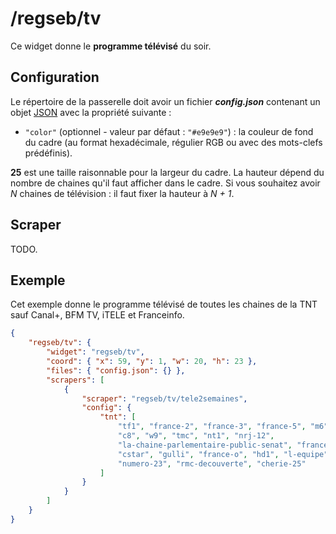 # /regseb/tv

Ce widget donne le **programme télévisé** du soir.

## Configuration

Le répertoire de la passerelle doit avoir un fichier ***config.json***
contenant un objet
[JSON](http://www.json.org/json-fr.html "JavaScript Object Notation") avec la
propriété suivante :

- `"color"` (optionnel - valeur par défaut : `"#e9e9e9"`) : la couleur de fond
  du cadre (au format hexadécimale, régulier RGB ou avec des mots-clefs
  prédéfinis).

**25** est une taille raisonnable pour la largeur du cadre. La hauteur dépend
du nombre de chaines qu'il faut afficher dans le cadre. Si vous souhaitez avoir
*N* chaines de télévision : il faut fixer la hauteur à *N + 1*.

## Scraper

TODO.

## Exemple

Cet exemple donne le programme télévisé de toutes les chaines de la TNT sauf
Canal+, BFM TV, iTELE et Franceinfo.

```JSON
{
    "regseb/tv": {
        "widget": "regseb/tv",
        "coord": { "x": 59, "y": 1, "w": 20, "h": 23 },
        "files": { "config.json": {} },
        "scrapers": [
            {
                "scraper": "regseb/tv/tele2semaines",
                "config": {
                    "tnt": [
                        "tf1", "france-2", "france-3", "france-5", "m6", "arte",
                        "c8", "w9", "tmc", "nt1", "nrj-12",
                        "la-chaine-parlementaire-public-senat", "france-4",
                        "cstar", "gulli", "france-o", "hd1", "l-equipe", "6ter",
                        "numero-23", "rmc-decouverte", "cherie-25"
                    ]
                }
            }
        ]
    }
}
```
